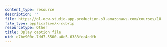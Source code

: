 ```yaml
---
content_type: resource
description: ''
file: https://ol-ocw-studio-app-production.s3.amazonaws.com/courses/18-01sc-single-variable-calculus-fall-2010/e7be900c7dd75500a0e56388fec4cdfb_-MI0b4h3rS0.vtt
file_type: application/x-subrip
resourcetype: Other
title: 3play caption file
uid: e7be900c-7dd7-5500-a0e5-6388fec4cdfb
---
```

